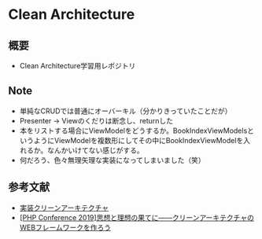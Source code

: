# Clean Architecture
## 概要
- Clean Architecture学習用レポジトリ

## Note
- 単純なCRUDでは普通にオーバーキル（分かりきっていたことだが）
- Presenter -> Viewのくだりは断念し、returnした
- 本をリストする場合にViewModelをどうするか。BookIndexViewModelsというようにViewModelを複数形にしてその中にBookIndexViewModelを入れるか。なんかいけてない感じがする。
- 何だろう、色々無理矢理な実装になってしまいました（笑）

## 参考文献
- [実装クリーンアーキテクチャ](https://qiita.com/nrslib/items/a5f902c4defc83bd46b8)
- [[PHP Conference 2019]思想と理想の果てに――クリーンアーキテクチャのWEBフレームワークを作ろう](https://nrslib.com/phpcon-2019-proposal/)
